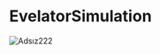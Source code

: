 # EvelatorSimulation
![Adsız222](https://user-images.githubusercontent.com/128924810/232143530-dd0dd851-1dd3-4c42-861e-4dc58f26c70c.png)
